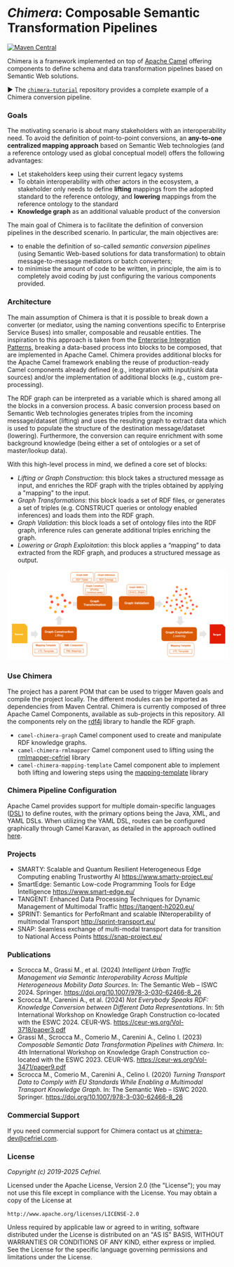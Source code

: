 _Chimera_: Composable Semantic Transformation Pipelines
===
[![Maven Central](https://img.shields.io/maven-central/v/com.cefriel/chimera.svg?label=Maven%20Central)](https://search.maven.org/artifact/com.cefriel/chimera
)

Chimera is a framework implemented on top of [Apache Camel](https://camel.apache.org/) offering components to define schema and data transformation pipelines based on Semantic Web solutions.

:arrow_forward: The [`chimera-tutorial`](https://github.com/cefriel/chimera-tutorial) repository provides a complete example of a Chimera conversion pipeline.

### Goals
The motivating scenario is about many stakeholders with an interoperability need. To avoid the definition of point-to-point conversions, an **any-to-one centralized mapping approach** based on Semantic Web technologies (and a reference ontology used as global conceptual model) offers the following advantages:

- Let stakeholders keep using their current legacy systems
- To obtain interoperability with other actors in the ecosystem, a stakeholder only needs to define **lifting** mappings from the adopted standard to the reference ontology, and **lowering** mappings from the reference ontology to the standard
- **Knowledge graph** as an additional valuable product of the conversion

The main goal of Chimera is to facilitate the definition of conversion pipelines in the described scenario. In particular, the main objectives are:

* to enable the definition of so-called _semantic conversion pipelines_ (using Semantic Web-based solutions for data transformation) to obtain message-to-message mediators or batch converters;
* to minimise the amount of code to be written, in principle, the aim is to completely avoid coding by just configuring the various components provided.

### Architecture
The main assumption of Chimera is that it is possible to break down a converter (or mediator, using the naming conventions specific to Enterprise Service Buses) into smaller, composable and reusable entities. The inspiration to this approach is taken from the [Enterprise Integration Patterns](https://www.enterpriseintegrationpatterns.com/), breaking a data-based process into blocks to be composed, that are implemented in Apache Camel. Chimera provides additional blocks for the Apache Camel framework enabling the reuse of production-ready Camel components already defined (e.g., integration with input/sink data sources) and/or the implementation of additional blocks (e.g., custom pre-processing).

The RDF graph can be interpreted as a variable which is shared among all the blocks in a conversion process. A basic conversion process based on Semantic Web technologies generates triples from the incoming message/dataset (lifting) and uses the resulting graph to extract data which is used to populate the structure of the destination message/dataset (lowering). Furthermore, the conversion can require enrichment with some background knowledge (being either a set of ontologies or a set of master/lookup data).

With this high-level process in mind, we defined a core set of blocks:

* _Lifting or Graph Construction_: this block takes a structured message as input, and enriches the RDF graph with the triples obtained by applying a "mapping" to the input.
* _Graph Transformations_: this block loads a set of RDF files, or generates a set of triples (e.g. CONSTRUCT queries or ontology enabled inferences) and loads them into the RDF graph.
* _Graph Validation_: this block loads a set of ontology files into the RDF graph, inference rules can generate additional triples enriching the graph.
* _Lowering or Graph Exploitation_: this block applies a “mapping” to data extracted from the RDF graph, and produces a structured message as output.

<p align="left"><img src="pipeline.png" alt="Generic pipeline" width="800"></p>

### Use Chimera
The project has a parent POM that can be used to trigger Maven goals and compile the project locally. The different modules can be imported as dependencies from Maven Central.
Chimera is currently composed of three Apache Camel Components, available as sub-projects in this repository. All the components rely on the [rdf4j](https://rdf4j.org/) library to handle the RDF graph.

- `camel-chimera-graph` Camel component used to create and manipulate RDF knowledge graphs.
- `camel-chimera-rmlmapper` Camel component used to lifting using the [rmlmapper-cefriel](https://github.com/cefriel/rmlmapper-cefriel) library 
- `camel-chimera-mapping-template` Camel component able to implement both lifting and lowering steps using the [mapping-template](https://github.com/cefriel/mapping-template) library

### Chimera Pipeline Configuration

Apache Camel provides support for multiple domain-specific languages
([DSL](https://camel.apache.org/manual/dsl.html)) to define routes,
with the primary options being the Java, XML, and YAML DSLs. When
utilizing the YAML DSL, routes can be configured graphically through
Camel Karavan, as detailed in the approach outlined
[here](./karavan/).

### Projects

- SMARTY: Scalable and Quantum Resilient Heterogeneous Edge Computing enabling Trustworthy AI https://www.smarty-project.eu/
- SmartEdge: Semantic Low-code Programming Tools for Edge Intelligence https://www.smart-edge.eu/
- TANGENT: Enhanced Data Processing Techniques for Dynamic Management of Multimodal Traffic https://tangent-h2020.eu/
- SPRINT: Semantics for PerfoRmant and scalable INteroperability of multimodal Transport http://sprint-transport.eu/
- SNAP: Seamless exchange of multi-modal transport data for transition to National Access Points https://snap-project.eu/

### Publications

- Scrocca M., Grassi M., et al. (2024) _Intelligent Urban Traffic Management via Semantic Interoperability Across Multiple Heterogeneous Mobility Data Sources_. In: The Semantic Web – ISWC 2024. Springer. https://doi.org/10.1007/978-3-030-62466-8_26
- Scrocca M., Carenini A., et al. (2024) _Not Everybody Speaks RDF: Knowledge Conversion between Different Data Representations_. In: 5th International Workshop on Knowledge Graph Construction co-located with the ESWC 2024. CEUR-WS. https://ceur-ws.org/Vol-3718/paper3.pdf
- Grassi M., Scrocca M., Comerio M., Carenini A., Celino I. (2023) _Composable Semantic Data Transformation Pipelines with Chimera_. In: 4th International Workshop on Knowledge Graph Construction co-located with the ESWC 2023. CEUR-WS. https://ceur-ws.org/Vol-3471/paper9.pdf
- Scrocca M., Comerio M., Carenini A., Celino I. (2020) _Turning Transport Data to Comply with EU Standards While Enabling a Multimodal Transport Knowledge Graph_. In: The Semantic Web – ISWC 2020. Springer. https://doi.org/10.1007/978-3-030-62466-8_26

### Commercial Support

If you need commercial support for Chimera contact us at [chimera-dev@cefriel.com](mailto:chimera-dev@cefriel.com).

### License

_Copyright (c) 2019-2025 Cefriel._

Licensed under the Apache License, Version 2.0 (the "License");
you may not use this file except in compliance with the License.
You may obtain a copy of the License at

    http://www.apache.org/licenses/LICENSE-2.0

Unless required by applicable law or agreed to in writing, software
distributed under the License is distributed on an "AS IS" BASIS,
WITHOUT WARRANTIES OR CONDITIONS OF ANY KIND, either express or implied.
See the License for the specific language governing permissions and
limitations under the License.

